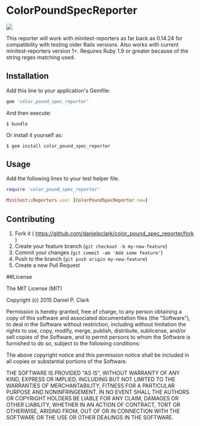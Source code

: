 # ColorPoundSpecReporter

![](https://github.com/danielpclark/color_pound_spec_reporter/blob/master/example/color-output.png)

This reporter will work with minitest-reporters as far back as 0.14.24 for compatibility with testing older Rails versions.  Also works with current minitest-reporters version 1+.  Requires Ruby 1.9 or greater because of the string regex matching used.

## Installation

Add this line to your application's Gemfile:

```ruby
gem 'color_pound_spec_reporter'
```

And then execute:

    $ bundle

Or install it yourself as:

    $ gem install color_pound_spec_reporter

## Usage

Add the following lines to your test helper file.
```ruby
require 'color_pound_spec_reporter'

Minitest::Reporters.use! [ColorPoundSpecReporter.new]
```

## Contributing

1. Fork it ( https://github.com/danielpclark/color_pound_spec_reporter/fork )
2. Create your feature branch (`git checkout -b my-new-feature`)
3. Commit your changes (`git commit -am 'Add some feature'`)
4. Push to the branch (`git push origin my-new-feature`)
5. Create a new Pull Request

##License

The MIT License (MIT)

Copyright (c) 2015 Daniel P. Clark

Permission is hereby granted, free of charge, to any person obtaining a copy
of this software and associated documentation files (the "Software"), to deal
in the Software without restriction, including without limitation the rights
to use, copy, modify, merge, publish, distribute, sublicense, and/or sell
copies of the Software, and to permit persons to whom the Software is
furnished to do so, subject to the following conditions:

The above copyright notice and this permission notice shall be included in
all copies or substantial portions of the Software.

THE SOFTWARE IS PROVIDED "AS IS", WITHOUT WARRANTY OF ANY KIND, EXPRESS OR
IMPLIED, INCLUDING BUT NOT LIMITED TO THE WARRANTIES OF MERCHANTABILITY,
FITNESS FOR A PARTICULAR PURPOSE AND NONINFRINGEMENT. IN NO EVENT SHALL THE
AUTHORS OR COPYRIGHT HOLDERS BE LIABLE FOR ANY CLAIM, DAMAGES OR OTHER
LIABILITY, WHETHER IN AN ACTION OF CONTRACT, TORT OR OTHERWISE, ARISING FROM,
OUT OF OR IN CONNECTION WITH THE SOFTWARE OR THE USE OR OTHER DEALINGS IN
THE SOFTWARE.
